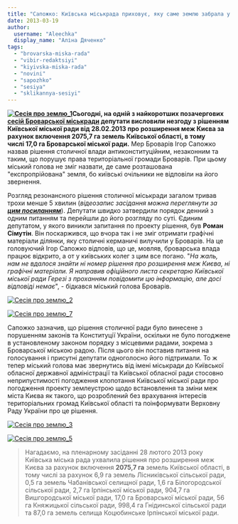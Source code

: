 ```yaml
---
title: "Сапожко: Київська міськрада приховує, яку саме землю забрала у Броварів"
date: 2013-03-19
author: 
  username: "Aleechka"
  display_name: "Аліна Дяченко"
tags: 
  - "brovarska-miska-rada"
  - "vibir-redaktsiyi"
  - "kiyivska-miska-rada"
  - "novini"
  - "sapozhko"
  - "sesiya"
  - "sklikannya-sesiyi"
---
```


**[![Сесія про землю_1](https://mpz.brovary.org/wp-content/uploads/2013/03/Sesiya-pro-zemlyu_1.jpg)](https://mpz.brovary.org/wp-content/uploads/2013/03/Sesiya-pro-zemlyu_1.jpg)Сьогодні, на одній з найкоротших позачергових [сесій Броварської міськради](https://mpz.brovary.org/zavtra-deputati-brovarskoyi-miskradi-rozpochnut-borotbu-z-kiyevom-za-17-ga/) депутати висловили незгоду з рішенням Київської міської ради від 28.02.2013 про розширення меж Києва за рахунок включення 2075,7 га земель Київської області, в тому числі 17,0 га Броварської міської ради.** Мер Броварів Ігор Сапожко назвав рішення столичної влади антиконституційним, незаконним та таким, що порушує права територіальної громади Броварів. При цьому міський голова не зміг назвати, де саме розташована "експропрійована" земля, бо київські очільники не відповіли на його звернення.

Розгляд резонансного рішення столичної міськради загалом тривав трохи менше 5 хвилин (_відеозапис засідання можна переглянути за_ **[_цим посиланням_](https://mpz.brovary.org/31-sha-sesiya-brovarskoyi-miskoyi-radi-video/)**). Депутати швидко затвердили порядок денний з одним питанням та перейшли до його розгляду по суті. Єдиним депутатом, у якого виникли запитання по проекту рішення, був **Роман Сімутін**. Він поскаржився, що вчора так і не зміг отримати графічні матеріали ділянки, яку столичні керманичі вилучили у Броварів. На це головуючий Ігор Сапожко відповів, що це, мовляв, броварська влада працює відкрито, а от у київських колег з цим все погано. "_На жаль, нам не вдалося знайти ні номер рішення про розширення меж Києва, ні графічні матеріали. Я направив офіційного листа секретарю Київської міської ради Герезі з проханням повідомити цю інформацію, але досі відповіді немає_", - бідкався міський голова Броварів.

[![Сесія про землю_2](https://mpz.brovary.org/wp-content/uploads/2013/03/Sesiya-pro-zemlyu_2.jpg)](https://mpz.brovary.org/wp-content/uploads/2013/03/Sesiya-pro-zemlyu_2.jpg)

[![Сесія про землю_7](https://mpz.brovary.org/wp-content/uploads/2013/03/Sesiya-pro-zemlyu_7.jpg)](https://mpz.brovary.org/wp-content/uploads/2013/03/Sesiya-pro-zemlyu_7.jpg)

Сапожко зазначив, що рішення столичної ради було винесене з порушенням законів та Конституції України, оскільки не було погоджене в установленому законом порядку з місцевими радами, зокрема з Броварської міською радою. Після цього він поставив питання на голосування і присутні депутати одноголосно його підтримали. То ж тепер міський голова має звернутись від імені міськради до Київської обласної державної адміністрації та Київської обласної ради стосовно неприпустимості погодження клопотання Київської міської ради про погодження проекту землеустрою щодо встановлення та зміни меж міста Києва як такого, що розроблений без врахування інтересів територіальних громад Київської області та поінформувати Верховну Раду України про це рішення.

[![Сесія про землю_3](https://mpz.brovary.org/wp-content/uploads/2013/03/Sesiya-pro-zemlyu_3.jpg)](https://mpz.brovary.org/wp-content/uploads/2013/03/Sesiya-pro-zemlyu_3.jpg)

[![Сесія про землю_5](https://mpz.brovary.org/wp-content/uploads/2013/03/Sesiya-pro-zemlyu_5.jpg)](https://mpz.brovary.org/wp-content/uploads/2013/03/Sesiya-pro-zemlyu_5.jpg)

> Нагадаємо, на пленарному засіданні 28 лютого 2013 року Київська міська рада ухвалила рішення про розширення меж Києва за рахунок включення **2075,7 га** земель Київської області, в тому числі за рахунок 6,9 га земель Лісниківської сільської ради, 0,5 га земель Чабанівської селищної ради, 1,6 га Білогородської сільської ради, 2,7 га Ірпінської міської ради, 904,7 га Вишгородської міської ради, 17,0 га Броварської міської ради, 56 га Княжицької сільської ради, 998,4 га Гнідинської сільської ради та 87,0 га земель селища Коцюбинське Ірпінської міської ради.
